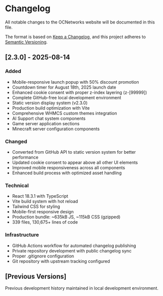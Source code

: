 # Changelog

All notable changes to the OCNetworks website will be documented in this file.

The format is based on [Keep a Changelog](https://keepachangelog.com/en/1.0.0/),
and this project adheres to [Semantic Versioning](https://semver.org/spec/v2.0.0.html).

## [2.3.0] - 2025-08-14

### Added
- Mobile-responsive launch popup with 50% discount promotion
- Countdown timer for August 18th, 2025 launch date
- Enhanced cookie consent with proper z-index layering (z-[99999])
- Complete GitHub-free local development environment
- Static version display system (v2.3.0)
- Production build optimization with Vite
- Comprehensive WHMCS custom themes integration
- AI Support chat system components
- Game server application sections
- Minecraft server configuration components

### Changed
- Converted from GitHub API to static version system for better performance
- Updated cookie consent to appear above all other UI elements
- Improved mobile responsiveness across all components
- Enhanced build process with optimized asset handling

### Technical
- React 18.3.1 with TypeScript
- Vite build system with hot reload
- Tailwind CSS for styling
- Mobile-first responsive design
- Production bundle: ~635kB JS, ~115kB CSS (gzipped)
- 339 files, 130,675+ lines of code

### Infrastructure
- GitHub Actions workflow for automated changelog publishing
- Private repository development with public changelog sync
- Proper .gitignore configuration
- Git repository with upstream tracking configured

## [Previous Versions]
Previous development history maintained in local development environment.
